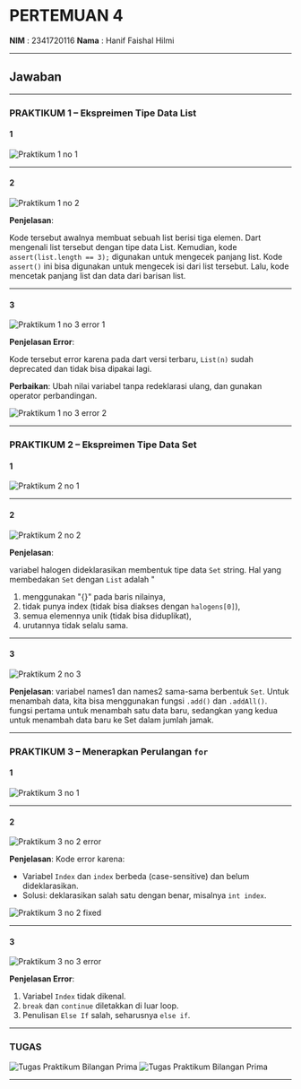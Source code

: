 
# PERTEMUAN 4

**NIM**  : 2341720116
**Nama** : Hanif Faishal Hilmi

---

## Jawaban

---

### PRAKTIKUM 1 – Ekspreimen Tipe Data List 

#### 1

![Praktikum 1 no 1](/image/codelabP4/P4_praktikum1_1.png)

---

#### 2

![Praktikum 1 no 2](/image/codelabP4/P4_praktikum1_2.png)

**Penjelasan**:

Kode tersebut awalnya membuat sebuah list berisi tiga elemen. Dart mengenali list tersebut dengan tipe data List<int>. Kemudian, kode ```assert(list.length == 3);``` digunakan untuk mengecek panjang list. Kode ```assert()``` ini bisa digunakan untuk mengecek isi dari list tersebut. Lalu, kode mencetak panjang list dan data dari barisan list.

---

#### 3

![Praktikum 1 no 3 error 1](/image/codelabP4/P4_praktikum1_3.png)

**Penjelasan Error**:

Kode tersebut error karena pada dart versi terbaru, ```List(n)``` sudah deprecated dan tidak bisa dipakai lagi.

**Perbaikan**:
Ubah nilai variabel tanpa redeklarasi ulang, dan gunakan operator perbandingan.

![Praktikum 1 no 3 error 2](/image/codelabP4/P4_praktikum1_3fix.png)

---

### PRAKTIKUM 2 – Ekspreimen Tipe Data Set

#### 1

![Praktikum 2 no 1](/image/codelabP4/P4_praktikum2_1.png)

---

#### 2

![Praktikum 2 no 2](/image/codelabP4/P4_praktikum2_2.png)

**Penjelasan**:

variabel halogen dideklarasikan membentuk tipe data ```Set``` string. Hal yang membedakan ```Set``` dengan ```List``` adalah " 
1. menggunakan "{}" pada baris nilainya,
2. tidak punya index (tidak bisa diakses dengan ```halogens[0]```),
3. semua elemennya unik (tidak bisa diduplikat),
4. urutannya tidak selalu sama.

---

#### 3

![Praktikum 2 no 3](/image/codelabP4/P4_praktikum2_3.png)

**Penjelasan**:
variabel names1 dan names2 sama-sama berbentuk ```Set```. Untuk menambah data, kita bisa menggunakan fungsi ```.add()``` dan ```.addAll()```. fungsi pertama untuk menambah satu data baru, sedangkan yang kedua untuk menambah data baru ke Set dalam jumlah jamak.

---

### PRAKTIKUM 3 – Menerapkan Perulangan `for`

#### 1

![Praktikum 3 no 1](/image/P3_Praktikum3_1.png)

---

#### 2

![Praktikum 3 no 2 error](/image/P3_Praktikum3_1.png)

**Penjelasan**:
Kode error karena:

* Variabel `Index` dan `index` berbeda (case-sensitive) dan belum dideklarasikan.
* Solusi: deklarasikan salah satu dengan benar, misalnya `int index`.

![Praktikum 3 no 2 fixed](/image/P3_Praktikum3_2.png)

---

#### 3

![Praktikum 3 no 3 error](/image/P3_Praktikum3_3.png)

**Penjelasan Error**:

1. Variabel `Index` tidak dikenal.
2. `break` dan `continue` diletakkan di luar loop.
3. Penulisan `Else If` salah, seharusnya `else if`.

---

### TUGAS 


![Tugas Praktikum Bilangan Prima](/image/P3_Praktikum3_Tugas2.png)
![Tugas Praktikum Bilangan Prima](/image/P3_Praktikum3_Tugas3.png)

---
